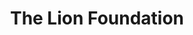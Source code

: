 ---
image: /_public/img/logo/lion-foundation.png
title: The Lion Foundation
url: https://lionfoundation.nz/
---